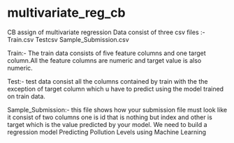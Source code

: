 # multivariate_reg_cb
CB assign of multivariate regression
Data consist of three csv files :-
Train.csv
Testcsv
Sample_Submission.csv

Train:- The train data consists of five feature columns and one target column.All the feature columns are numeric and target value is also numeric.

Test:- test data consist all the columns contained by train with the the exception of target column which u have to predict using the model trained on train data.

Sample_Submission:- this file shows how your submission file must look like it consist of two columns one is id that is nothing but index and other is target which is the value predicted by your model.
We need to build a regression model Predicting Pollution Levels using Machine Learning

